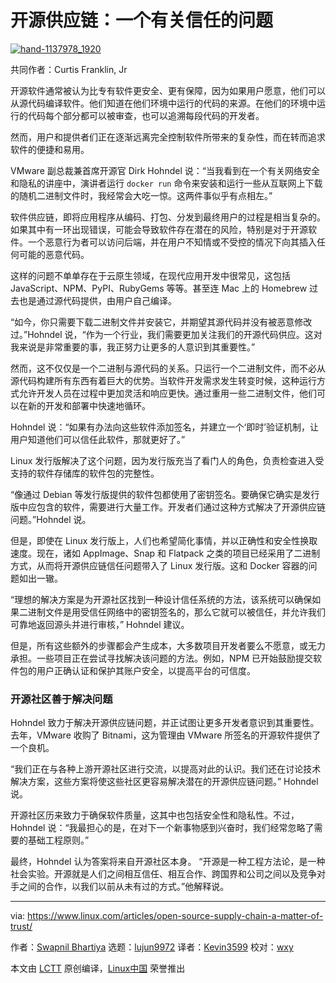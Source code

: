 [#]: collector: (lujun9972)
[#]: translator: (Kevin3599)
[#]: reviewer: (wxy)
[#]: publisher: ( )
[#]: url: ( )
[#]: subject: (Open Source Supply Chain: A Matter of Trust)
[#]: via: (https://www.linux.com/articles/open-source-supply-chain-a-matter-of-trust/)
[#]: author: (Swapnil Bhartiya https://www.linux.com/author/swapnil/)

开源供应链：一个有关信任的问题
======

[![][1]][2]

共同作者：Curtis Franklin, Jr

开源软件通常被认为比专有软件更安全、更有保障，因为如果用户愿意，他们可以从源代码编译软件。他们知道在他们环境中运行的代码的来源。在他们的环境中运行的代码每个部分都可以被审查，也可以追溯每段代码的开发者。
  
然而，用户和提供者们正在逐渐远离完全控制软件所带来的复杂性，而在转而追求软件的便捷和易用。
 
VMware 副总裁兼首席开源官 Dirk Hohndel 说：“当我看到在一个有关网络安全和隐私的讲座中，演讲者运行 `docker run` 命令来安装和运行一些从互联网上下载的随机二进制文件时，我经常会大吃一惊。这两件事似乎有点相左。”
  
软件供应链，即将应用程序从编码、打包、分发到最终用户的过程是相当复杂的。如果其中有一环出现错误，可能会导致软件存在潜在的风险，特别是对于开源软件。一个恶意行为者可以访问后端，并在用户不知情或不受控的情况下向其插入任何可能的恶意代码。
  
这样的问题不单单存在于云原生领域，在现代应用开发中很常见，这包括 JavaScript、NPM、PyPI、RubyGems 等等。甚至连 Mac 上的 Homebrew 过去也是通过源代码提供，由用户自己编译。
 
“如今，你只需要下载二进制文件并安装它，并期望其源代码并没有被恶意修改过。”Hohndel 说，“作为一个行业，我们需要更加关注我们的开源代码供应。这对我来说是非常重要的事，我正努力让更多的人意识到其重要性。”
  
然而，这不仅仅是一个二进制与源代码的关系。只运行一个二进制文件，而不必从源代码构建所有东西有着巨大的优势。当软件开发需求发生转变时候，这种运行方式允许开发人员在过程中更加灵活和响应更快。通过重用一些二进制文件，他们可以在新的开发和部署中快速地循环。
 
Hohndel 说：“如果有办法向这些软件添加签名，并建立一个‘即时’验证机制，让用户知道他们可以信任此软件，那就更好了。”
 
Linux 发行版解决了这个问题，因为发行版充当了看门人的角色，负责检查进入受支持的软件存储库的软件包的完整性。
 
“像通过 Debian 等发行版提供的软件包都使用了密钥签名。要确保它确实是发行版中应包含的软件，需要进行大量工作。开发者们通过这种方式解决了开源供应链问题。”Hohndel 说。
 
但是，即使在 Linux 发行版上，人们也希望简化事情，并以正确性和安全性换取速度。现在，诸如 AppImage、Snap 和 Flatpack 之类的项目已经采用了二进制方式，从而将开源供应链信任问题带入了 Linux 发行版。这和 Docker 容器的问题如出一辙。

“理想的解决方案是为开源社区找到一种设计信任系统的方法，该系统可以确保如果二进制文件是用受信任网络中的密钥签名的，那么它就可以被信任，并允许我们可靠地返回源头并进行审核，” Hohndel 建议。
 
但是，所有这些额外的步骤都会产生成本，大多数项目开发者要么不愿意，或无力承担。一些项目正在尝试寻找解决该问题的方法。例如，NPM 已开始鼓励提交软件包的用户正确认证和保护其账户安全，以提高平台的可信度。

### 开源社区善于解决问题

Hohndel 致力于解决开源供应链问题，并正试图让更多开发者意识到其重要性。去年，VMware 收购了 Bitnami，这为管理由 VMware 所签名的开源软件提供了一个良机。
 
“我们正在与各种上游开源社区进行交流，以提高对此的认识。我们还在讨论技术解决方案，这些方案将使这些社区更容易解决潜在的开源供应链问题。” Hohndel 说。
 
开源社区历来致力于确保软件质量，这其中也包括安全性和隐私性。不过，Hohndel 说：“我最担心的是，在对下一个新事物感到兴奋时，我们经常忽略了需要的基础工程原则。”
 
最终，Hohndel 认为答案将来自开源社区本身。 “开源是一种工程方法论，是一种社会实验。开源就是人们之间相互信任、相互合作、跨国界和公司之间以及竞争对手之间的合作，以我们以前从未有过的方式。”他解释说。

--------------------------------------------------------------------------------

via: https://www.linux.com/articles/open-source-supply-chain-a-matter-of-trust/

作者：[Swapnil Bhartiya][a]
选题：[lujun9972][b]
译者：[Kevin3599](https://github.com/kevin3599)
校对：[wxy](https://github.com/wxy)

本文由 [LCTT](https://github.com/LCTT/TranslateProject) 原创编译，[Linux中国](https://linux.cn/) 荣誉推出

[a]: https://www.linux.com/author/swapnil/
[b]: https://github.com/lujun9972
[1]: https://www.linux.com/wp-content/uploads/2020/01/hand-1137978_1920-1068x801.jpg (hand-1137978_1920)
[2]: https://www.linux.com/wp-content/uploads/2020/01/hand-1137978_1920.jpg
[3]: https://www.swapnilbhartiya.com/open-source-leaders-dirk-hohndel-brings-open-source-to-vmware/
[4]: https://techcrunch.com/2019/05/15/vmware-acquires-bitnami-to-deliver-packaged-applications-anywhere/
